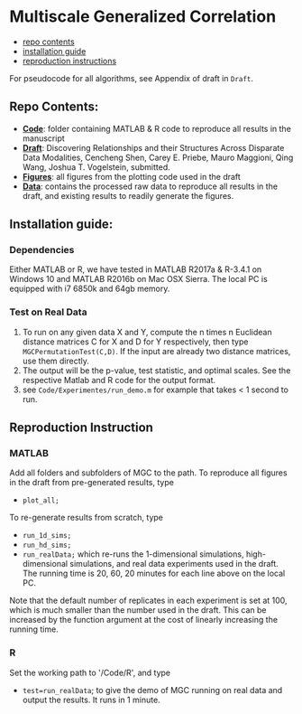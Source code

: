 # Multiscale Generalized Correlation

- [repo contents](#repo-contents)
- [installation guide](#installation-guide)
- [reproduction instructions](#reproduction-instructions)

For pseudocode for all algorithms, see Appendix of draft in `Draft`.


## Repo Contents:

- [**Code**](https://github.com/neurodata-papers/MGC/tree/master/Code): folder containing MATLAB & R code to reproduce all results in the manuscript
- [**Draft**](https://github.com/neurodata-papers/MGC/tree/master/Draft): Discovering Relationships and their Structures Across Disparate Data Modalities, 
Cencheng Shen, Carey E. Priebe, Mauro Maggioni, Qing Wang, Joshua T. Vogelstein, 
submitted.
- [**Figures**](https://github.com/neurodata-papers/MGC/tree/master/Figures):  all figures from the plotting code used in the draft
- [**Data**](https://github.com/neurodata-papers/MGC/tree/master/Data):  contains the processed raw data to reproduce all results in the draft, and existing results to readily generate the figures.


## Installation guide:

### Dependencies

Either MATLAB or R, we have tested in MATLAB R2017a & R-3.4.1 on Windows 10 and MATLAB R2016b on Mac OSX Sierra. 
The local PC is equipped with i7 6850k and 64gb memory. 


### Test on Real Data
1. To run on any given data X and Y, compute the n times n Euclidean distance matrices C for X and D for Y respectively, then type `MGCPermutationTest(C,D)`. If the input are already two distance matrices, use them directly.
2. The output will be the p-value, test statistic, and optimal scales. See the respective Matlab and R code for the output format.
3. see `Code/Experimentes/run_demo.m` for example that takes < 1 second to run.

## Reproduction Instruction

### MATLAB

Add all folders and subfolders of MGC to the path. To reproduce all figures in the draft from pre-generated results, type
- `plot_all;` 

To re-generate results from scratch, type
- `run_1d_sims;`
- `run_hd_sims;`
- `run_realData;` 
which re-runs the 1-dimensional simulations, high-dimensional simulations, and real data experiments used in the draft. The running time is 20, 60, 20 minutes for each line above on the local PC.

Note that the default number of replicates in each experiment is set at 100, which is much smaller than the number used in the draft. This can be increased by the function argument at the cost of linearly increasing the running time.

### R

Set the working path to '/Code/R', and type 
- `test=run_realData`; 
to give the demo of MGC running on real data and output the results. It runs in 1 minute.



